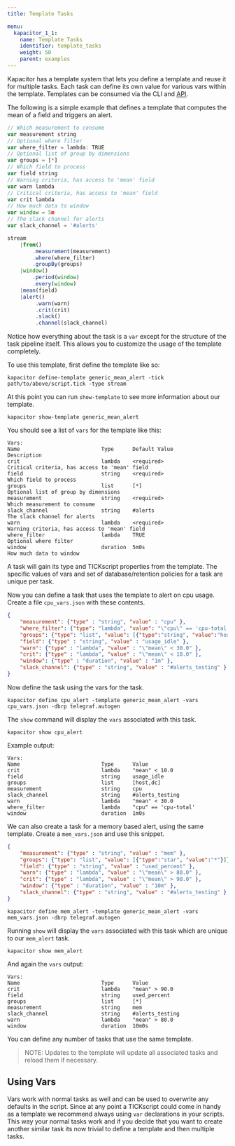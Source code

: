 ```yaml
---
title: Template Tasks

menu:
  kapacitor_1_1:
    name: Template Tasks
    identifier: template_tasks
    weight: 50
    parent: examples
---
```


Kapacitor has a template system that lets you define a template and reuse it for multiple tasks.
Each task can define its own value for various vars within the template.
Templates can be consumed via the CLI and [API](/kapacitor/v1.1/api/api).

The following is a simple example that defines a template that computes the mean of a field and triggers an alert.

```js
// Which measurement to consume
var measurement string
// Optional where filter
var where_filter = lambda: TRUE
// Optional list of group by dimensions
var groups = [*]
// Which field to process
var field string
// Warning criteria, has access to 'mean' field
var warn lambda
// Critical criteria, has access to 'mean' field
var crit lambda
// How much data to window
var window = 5m
// The slack channel for alerts
var slack_channel = '#alerts'

stream
    |from()
        .measurement(measurement)
        .where(where_filter)
        .groupBy(groups)
    |window()
        .period(window)
        .every(window)
    |mean(field)
    |alert()
         .warn(warn)
         .crit(crit)
         .slack()
         .channel(slack_channel)
```

Notice how everything about the task is a `var` except for the structure of the task pipeline itself.
This allows you to customize the usage of the template completely.

To use this template, first define the template like so:

```
kapacitor define-template generic_mean_alert -tick path/to/above/script.tick -type stream
```

At this point you can run `show-template` to see more information about our template.

```
kapacitor show-template generic_mean_alert
```

You should see a list of `vars` for the template like this:

```
Vars:
Name                          Type      Default Value                           Description
crit                          lambda    <required>                              Critical criteria, has access to 'mean' field
field                         string    <required>                              Which field to process
groups                        list      [*]                                     Optional list of group by dimensions
measurement                   string    <required>                              Which measurement to consume
slack_channel                 string    #alerts                                 The slack channel for alerts
warn                          lambda    <required>                              Warning criteria, has access to 'mean' field
where_filter                  lambda    TRUE                                    Optional where filter
window                        duration  5m0s                                    How much data to window
```


A task will gain its type and TICKscript properties from the template.
The specific values of vars and set of database/retention policies for a task are unique per task.

Now you can define a task that uses the template to alert on cpu usage.
Create a file `cpu_vars.json` with these contents.

```json
{
    "measurement": {"type" : "string", "value" : "cpu" },
    "where_filter": {"type": "lambda", "value": "\"cpu\" == 'cpu-total'"},
    "groups": {"type": "list", "value": [{"type":"string", "value":"host"},{"type":"string", "value":"dc"}]},
    "field": {"type" : "string", "value" : "usage_idle" },
    "warn": {"type" : "lambda", "value" : "\"mean\" < 30.0" },
    "crit": {"type" : "lambda", "value" : "\"mean\" < 10.0" },
    "window": {"type" : "duration", "value" : "1m" },
    "slack_channel": {"type" : "string", "value" : "#alerts_testing" }
}
```

Now define the task using the vars for the task.

```
kapacitor define cpu_alert -template generic_mean_alert -vars cpu_vars.json -dbrp telegraf.autogen
```

The `show` command will display the `vars` associated with this task.

```
kapacitor show cpu_alert
```

Example output:

```
Vars:
Name                          Type      Value
crit                          lambda    "mean" < 10.0
field                         string    usage_idle
groups                        list      [host,dc]
measurement                   string    cpu
slack_channel                 string    #alerts_testing
warn                          lambda    "mean" < 30.0
where_filter                  lambda    "cpu" == 'cpu-total'
window                        duration  1m0s
```


We can also create a task for a memory based alert, using the same template.
Create a `mem_vars.json` and use this snippet.

```json
{
    "measurement": {"type" : "string", "value" : "mem" },
    "groups": {"type": "list", "value": [{"type":"star", "value":"*"}]},
    "field": {"type" : "string", "value" : "used_percent" },
    "warn": {"type" : "lambda", "value" : "\"mean\" > 80.0" },
    "crit": {"type" : "lambda", "value" : "\"mean\" > 90.0" },
    "window": {"type" : "duration", "value" : "10m" },
    "slack_channel": {"type" : "string", "value" : "#alerts_testing" }
}
```

```
kapacitor define mem_alert -template generic_mean_alert -vars mem_vars.json -dbrp telegraf.autogen
```

Running `show` will display the `vars` associated with this task which are unique to our `mem_alert` task.

```
kapacitor show mem_alert
```

And again the `vars` output:

```
Vars:
Name                          Type      Value
crit                          lambda    "mean" > 90.0
field                         string    used_percent
groups                        list      [*]
measurement                   string    mem
slack_channel                 string    #alerts_testing
warn                          lambda    "mean" > 80.0
window                        duration  10m0s
```


You can define any number of tasks that use the same template.

>NOTE: Updates to the template will update all associated tasks and reload them if necessary.

## Using Vars

Vars work with normal tasks as well and can be used to overwrite any defaults in the script.
Since at any point a TICKscript could come in handy as a template we recommend always using `var` declarations in your scripts.
This way your normal tasks work and if you decide that you want to create another similar task its now trivial to define a template and then multiple tasks.
